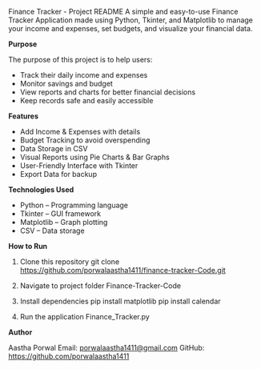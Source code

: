 Finance Tracker - Project README
A simple and easy-to-use Finance Tracker Application made using Python, Tkinter, and Matplotlib to manage your income and expenses, set budgets, and visualize your financial data.

**Purpose**

The purpose of this project is to help users:
- Track their daily income and expenses
- Monitor savings and budget
- View reports and charts for better financial decisions
- Keep records safe and easily accessible

**Features**

- Add Income & Expenses with details
- Budget Tracking to avoid overspending
- Data Storage in CSV
- Visual Reports using Pie Charts & Bar Graphs
- User-Friendly Interface with Tkinter
- Export Data for backup

**Technologies Used**

- Python – Programming language
- Tkinter – GUI framework
- Matplotlib – Graph plotting
- CSV – Data storage

**How to Run**

1. Clone this repository
   git clone https://github.com/porwalaastha1411/finance-tracker-Code.git

3. Navigate to project folder
   Finance-Tracker-Code


4. Install dependencies
   pip install  matplotlib
  pip install calendar

5. Run the application
   Finance_Tracker.py

**Author**

Aastha Porwal
 Email: porwalaastha1411@gmail.com
 GitHub: https://github.com/porwalaastha1411
